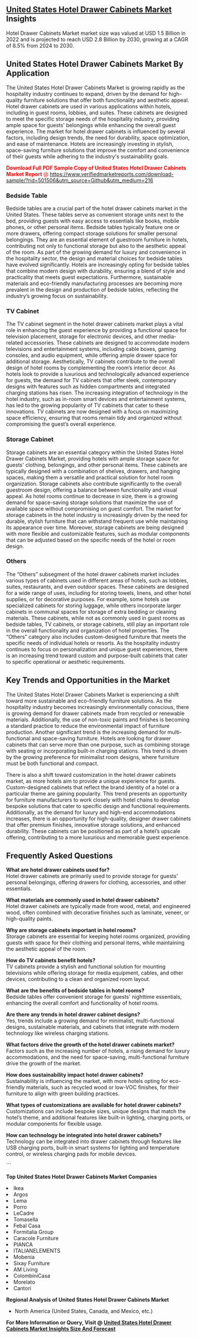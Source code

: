 <h2><a href="https://www.verifiedmarketreports.com/download-sample/?rid=501506&amp;utm_source=Github&amp;utm_medium=216" target="_blank">United States Hotel Drawer Cabinets Market</a> Insights</h2><p>Hotel Drawer Cabinets Market market size was valued at USD 1.5 Billion in 2022 and is projected to reach USD 2.8 Billion by 2030, growing at a CAGR of 8.5% from 2024 to 2030.</p><p><h2>United States Hotel Drawer Cabinets Market By Application</h2><p>The United States Hotel Drawer Cabinets Market is growing rapidly as the hospitality industry continues to expand, driven by the demand for high-quality furniture solutions that offer both functionality and aesthetic appeal. Hotel drawer cabinets are used in various applications within hotels, including in guest rooms, lobbies, and suites. These cabinets are designed to meet the specific storage needs of the hospitality industry, providing ample space for guests' belongings while enhancing the overall guest experience. The market for hotel drawer cabinets is influenced by several factors, including design trends, the need for durability, space optimization, and ease of maintenance. Hotels are increasingly investing in stylish, space-saving furniture solutions that improve the comfort and convenience of their guests while adhering to the industry's sustainability goals.<p><span class=""><span style="color: #ff0000;"><strong>Download Full PDF Sample Copy of United States Hotel Drawer Cabinets Market Report</strong> @ </span><a href="https://www.verifiedmarketreports.com/download-sample/?rid=501506&amp;utm_source=Github&amp;utm_medium=216" target="_blank">https://www.verifiedmarketreports.com/download-sample/?rid=501506&amp;utm_source=Github&amp;utm_medium=216</a></span></p></p><h3>Bedside Table</h3><p>Bedside tables are a crucial part of the hotel drawer cabinets market in the United States. These tables serve as convenient storage units next to the bed, providing guests with easy access to essentials like books, mobile phones, or other personal items. Bedside tables typically feature one or more drawers, offering compact storage solutions for smaller personal belongings. They are an essential element of guestroom furniture in hotels, contributing not only to functional storage but also to the aesthetic appeal of the room. As part of the growing demand for luxury and convenience in the hospitality sector, the design and material choices for bedside tables have evolved significantly. Hotels are increasingly opting for bedside tables that combine modern design with durability, ensuring a blend of style and practicality that meets guest expectations. Furthermore, sustainable materials and eco-friendly manufacturing processes are becoming more prevalent in the design and production of bedside tables, reflecting the industry’s growing focus on sustainability.<h3>TV Cabinet</h3><p>The TV cabinet segment in the hotel drawer cabinets market plays a vital role in enhancing the guest experience by providing a functional space for television placement, storage for electronic devices, and other media-related accessories. These cabinets are designed to accommodate modern televisions and entertainment systems, including cable boxes, gaming consoles, and audio equipment, while offering ample drawer space for additional storage. Aesthetically, TV cabinets contribute to the overall design of hotel rooms by complementing the room’s interior decor. As hotels look to provide a luxurious and technologically advanced experience for guests, the demand for TV cabinets that offer sleek, contemporary designs with features such as hidden compartments and integrated charging stations has risen. The increasing integration of technology in the hotel industry, such as in-room smart devices and entertainment systems, has led to the growing popularity of TV cabinets that cater to these innovations. TV cabinets are now designed with a focus on maximizing space efficiency, ensuring that rooms remain tidy and organized without compromising the guest’s overall experience.<h3>Storage Cabinet</h3><p>Storage cabinets are an essential category within the United States Hotel Drawer Cabinets Market, providing hotels with ample storage space for guests' clothing, belongings, and other personal items. These cabinets are typically designed with a combination of shelves, drawers, and hanging spaces, making them a versatile and practical solution for hotel room organization. Storage cabinets also contribute significantly to the overall guestroom design, offering a balance between functionality and visual appeal. As hotel rooms continue to decrease in size, there is a growing demand for space-saving storage solutions that maximize the use of available space without compromising on guest comfort. The market for storage cabinets in the hotel industry is increasingly driven by the need for durable, stylish furniture that can withstand frequent use while maintaining its appearance over time. Moreover, storage cabinets are being designed with more flexible and customizable features, such as modular components that can be adjusted based on the specific needs of the hotel or room design.<h3>Others</h3><p>The “Others” subsegment of the hotel drawer cabinets market includes various types of cabinets used in different areas of hotels, such as lobbies, suites, restaurants, and even outdoor spaces. These cabinets are designed for a wide range of uses, including for storing towels, linens, and other hotel supplies, or for decorative purposes. For example, some hotels use specialized cabinets for storing luggage, while others incorporate larger cabinets in communal spaces for storage of extra bedding or cleaning materials. These cabinets, while not as commonly used in guest rooms as bedside tables, TV cabinets, or storage cabinets, still play an important role in the overall functionality and organization of hotel properties. The “Others” category also includes custom-designed furniture that meets the specific needs of individual hotels or resorts. As the hospitality industry continues to focus on personalization and unique guest experiences, there is an increasing trend toward custom and purpose-built cabinets that cater to specific operational or aesthetic requirements.<h2>Key Trends and Opportunities in the Market</h2><p>The United States Hotel Drawer Cabinets Market is experiencing a shift toward more sustainable and eco-friendly furniture solutions. As the hospitality industry becomes increasingly environmentally conscious, there is growing demand for drawer cabinets made from recycled or renewable materials. Additionally, the use of non-toxic paints and finishes is becoming a standard practice to reduce the environmental impact of furniture production. Another significant trend is the increasing demand for multi-functional and space-saving furniture. Hotels are looking for drawer cabinets that can serve more than one purpose, such as combining storage with seating or incorporating built-in charging stations. This trend is driven by the growing preference for minimalist room designs, where furniture must be both functional and compact.<p>There is also a shift toward customization in the hotel drawer cabinets market, as more hotels aim to provide a unique experience for guests. Custom-designed cabinets that reflect the brand identity of a hotel or a particular theme are gaining popularity. This trend presents an opportunity for furniture manufacturers to work closely with hotel chains to develop bespoke solutions that cater to specific design and functional requirements. Additionally, as the demand for luxury and high-end accommodations increases, there is an opportunity for high-quality, designer drawer cabinets that offer premium finishes, innovative storage solutions, and enhanced durability. These cabinets can be positioned as part of a hotel’s upscale offering, contributing to a more luxurious and memorable guest experience.<h2>Frequently Asked Questions</h2><p><strong>What are hotel drawer cabinets used for?</strong><br>Hotel drawer cabinets are primarily used to provide storage for guests' personal belongings, offering drawers for clothing, accessories, and other essentials.</p><p><strong>What materials are commonly used in hotel drawer cabinets?</strong><br>Hotel drawer cabinets are typically made from wood, metal, and engineered wood, often combined with decorative finishes such as laminate, veneer, or high-quality paints.</p><p><strong>Why are storage cabinets important in hotel rooms?</strong><br>Storage cabinets are essential for keeping hotel rooms organized, providing guests with space for their clothing and personal items, while maintaining the aesthetic appeal of the room.</p><p><strong>How do TV cabinets benefit hotels?</strong><br>TV cabinets provide a stylish and functional solution for mounting televisions while offering storage for media equipment, cables, and other devices, contributing to a clean and organized room layout.</p><p><strong>What are the benefits of bedside tables in hotel rooms?</strong><br>Bedside tables offer convenient storage for guests' nighttime essentials, enhancing the overall comfort and functionality of hotel rooms.</p><p><strong>Are there any trends in hotel drawer cabinet designs?</strong><br>Yes, trends include a growing demand for minimalist, multi-functional designs, sustainable materials, and cabinets that integrate with modern technology like wireless charging stations.</p><p><strong>What factors drive the growth of the hotel drawer cabinets market?</strong><br>Factors such as the increasing number of hotels, a rising demand for luxury accommodations, and the need for space-saving, multi-functional furniture drive the growth of the market.</p><p><strong>How does sustainability impact hotel drawer cabinets?</strong><br>Sustainability is influencing the market, with more hotels opting for eco-friendly materials, such as recycled wood or low-VOC finishes, for their furniture to align with green building practices.</p><p><strong>What types of customizations are available for hotel drawer cabinets?</strong><br>Customizations can include bespoke sizes, unique designs that match the hotel’s theme, and additional features like built-in lighting, charging ports, or modular components for flexible usage.</p><p><strong>How can technology be integrated into hotel drawer cabinets?</strong><br>Technology can be integrated into drawer cabinets through features like USB charging ports, built-in smart systems for lighting and temperature control, or wireless charging pads for mobile devices.</p>```</p><p><strong>Top United States Hotel Drawer Cabinets Market Companies</strong></p><div data-test-id=""><p><li>Ikea</li><li> Argos</li><li> Lema</li><li> Porro</li><li> LeCadre</li><li> Tomasella</li><li> Febal Casa</li><li> Formitalia Group</li><li> Caracole Furniture</li><li> PIANCA</li><li> ITALIANELEMENTS</li><li> Mobenia</li><li> Sixay Furniture</li><li> AM Living</li><li> ColombiniCasa</li><li> Morelato</li><li> Cantori</li></p><div><strong>Regional Analysis of&nbsp;United States Hotel Drawer Cabinets Market</strong></div><ul><li dir="ltr"><p dir="ltr">North America&nbsp;(United States, Canada, and Mexico, etc.)</p></li></ul><p><strong>For More Information or Query, Visit @&nbsp;</strong><strong><a href="https://www.verifiedmarketreports.com/product/hotel-drawer-cabinets-market/?utm_source=Github&amp;utm_medium=216" target="_blank">United States Hotel Drawer Cabinets Market Insights Size And Forecast</a></strong></p></div>
